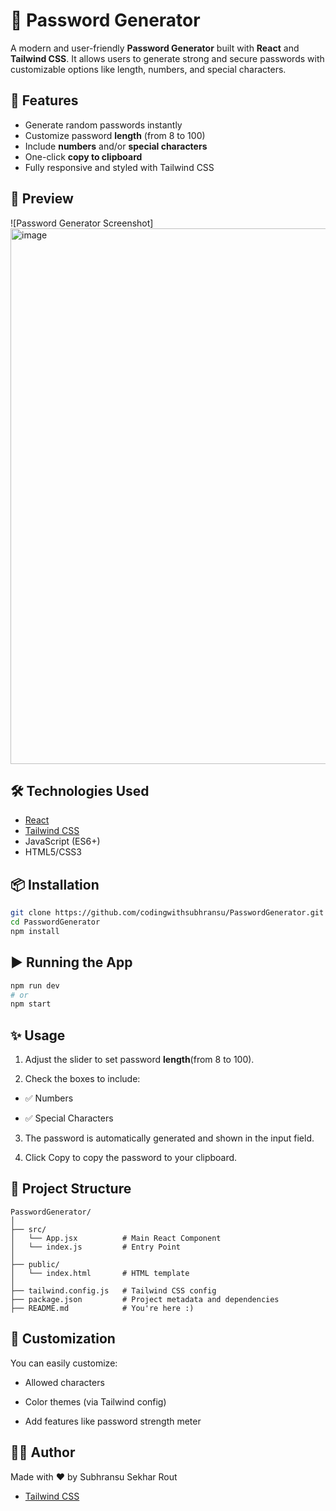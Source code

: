 # 🔐 Password Generator

A modern and user-friendly **Password Generator** built with **React** and **Tailwind CSS**. It allows users to generate strong and secure passwords with customizable options like length, numbers, and special characters.

## 🚀 Features

- Generate random passwords instantly
- Customize password **length** (from 8 to 100)
- Include **numbers** and/or **special characters**
- One-click **copy to clipboard**
- Fully responsive and styled with Tailwind CSS

## 📸 Preview

![Password Generator Screenshot]<img width="1913" height="857" alt="image" src="https://github.com/user-attachments/assets/2f04fcf8-92dc-4a10-b881-a9abe092a0a1" />


## 🛠️ Technologies Used

- [React](https://reactjs.org/)
- [Tailwind CSS](https://tailwindcss.com/)
- JavaScript (ES6+)
- HTML5/CSS3

## 📦 Installation

```bash
git clone https://github.com/codingwithsubhransu/PasswordGenerator.git
cd PasswordGenerator
npm install
```

##  ▶️ Running the App

```bash
npm run dev
# or
npm start
```

## ✨ Usage

1. Adjust the slider to set password **length**(from 8 to 100).

2. Check the boxes to include:

- ✅ Numbers

- ✅ Special Characters

3. The password is automatically generated and shown in the input field.

4. Click Copy to copy the password to your clipboard.

## 📁 Project Structure
```
PasswordGenerator/
│
├── src/
│   └── App.jsx          # Main React Component
│   └── index.js         # Entry Point
│
├── public/
│   └── index.html       # HTML template
│
├── tailwind.config.js   # Tailwind CSS config
├── package.json         # Project metadata and dependencies
├── README.md            # You're here :)
```

## 📌 Customization

You can easily customize:

- Allowed characters

- Color themes (via Tailwind config)

- Add features like password strength meter

## 🧑‍💻 Author
Made with ❤️ by Subhransu Sekhar Rout
- [Tailwind CSS](https://github.com/codingwithsubhransu)
